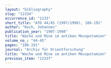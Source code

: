 ```yaml
---
layout: "bibliography"
slug: "12334"
occurrence_id: "1233"
short_title: "AfO 44/45 (1997/1998), 186-191"
author: "Koch, Johannes"
publication_year: "1997-1998"
title: "Wache und Mine im antiken Mesopotamien"
volume_no_: "44-45"
pages: "186-191"
journal: "Archiv für Orientforschung"
title: "Wache und Mine im antiken Mesopotamien"
previous_item: "12337"
---
```

